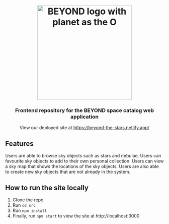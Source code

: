 <h1 align="center">
	<img
		width="300"
		alt="BEYOND logo with planet as the O"
		src="src/assets/images/BEYOND%20Dark%20Mode.png"
  >
</h1>

<h3 align="center">
	Frontend repository for the BEYOND space catalog web application
</h3>

<p align="center">
	View our deployed site at <a href="https://beyond-the-stars.netlify.app/">https://beyond-the-stars.netlify.app/</a>
</p>

## Features

Users are able to browse sky objects such as stars and nebulae. Users can favourite sky objects to add to their own personal collection. Users can view a sky map that shows the locations of the sky objects. 
Users are also able to create new sky objects that are not already in the system.

## How to run the site locally

1. Clone the repo
2. Run `cd src`
3. Run `npm install`
4. Finally, run `npm start` to view the site at http://localhost:3000
